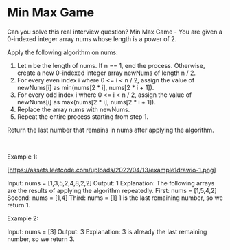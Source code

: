 # Min Max Game

Can you solve this real interview question? Min Max Game - You are given a 0-indexed integer array nums whose length is a power of 2.

Apply the following algorithm on nums:

 1. Let n be the length of nums. If n == 1, end the process. Otherwise, create a new 0-indexed integer array newNums of length n / 2.
 2. For every even index i where 0 <= i < n / 2, assign the value of newNums[i] as min(nums[2 * i], nums[2 * i + 1]).
 3. For every odd index i where 0 <= i < n / 2, assign the value of newNums[i] as max(nums[2 * i], nums[2 * i + 1]).
 4. Replace the array nums with newNums.
 5. Repeat the entire process starting from step 1.

Return the last number that remains in nums after applying the algorithm.

 

Example 1:

[https://assets.leetcode.com/uploads/2022/04/13/example1drawio-1.png]


Input: nums = [1,3,5,2,4,8,2,2]
Output: 1
Explanation: The following arrays are the results of applying the algorithm repeatedly.
First: nums = [1,5,4,2]
Second: nums = [1,4]
Third: nums = [1]
1 is the last remaining number, so we return 1.


Example 2:


Input: nums = [3]
Output: 3
Explanation: 3 is already the last remaining number, so we return 3.